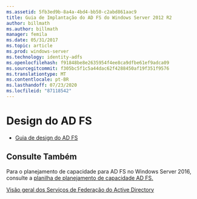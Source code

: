 ```yaml
---
ms.assetid: 5fb3ed9b-8a4a-4bd4-bb50-c2abd861aac9
title: Guia de Implantação do AD FS do Windows Server 2012 R2
author: billmath
ms.author: billmath
manager: femila
ms.date: 05/31/2017
ms.topic: article
ms.prod: windows-server
ms.technology: identity-adfs
ms.openlocfilehash: f91848be8e2635954f4ee8ca9dfbe61ef9adca09
ms.sourcegitcommit: f305bc5f1c5a44dac62f4288450af19f351f9576
ms.translationtype: MT
ms.contentlocale: pt-BR
ms.lasthandoff: 07/23/2020
ms.locfileid: "87118542"
---
```

# <a name="ad-fs-design"></a>Design do AD FS


  
-   [Guia de design do AD FS](../ad-fs/design/AD-FS-Design-Guide.md)

  

  
## <a name="see-also"></a>Consulte Também  
Para o planejamento de capacidade para AD FS no Windows Server 2016, consulte a [planilha de planejamento de capacidade AD FS.](https://adfsdocs.blob.core.windows.net/adfs/ADFSCapacity2016.xlsx)  
  
[Visão geral dos Serviços de Federação do Active Directory](../Active-Directory-Federation-Services.md)  
  

